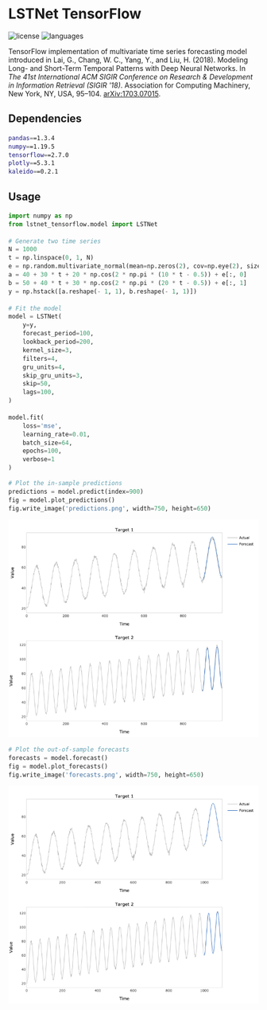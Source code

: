 # LSTNet TensorFlow

![license](https://img.shields.io/github/license/flaviagiammarino/lstnet-tensorflow?color=9b72e5)
![languages](https://img.shields.io/github/languages/top/flaviagiammarino/lstnet-tensorflow?color=3672be)

TensorFlow implementation of multivariate time series forecasting model introduced in Lai, G., Chang, W. C., 
Yang, Y., and Liu, H. (2018). Modeling Long- and Short-Term Temporal Patterns with Deep Neural Networks. In *The 41st 
International ACM SIGIR Conference on Research & Development in Information Retrieval (SIGIR '18)*. Association for Computing
Machinery, New York, NY, USA, 95–104. [arXiv:1703.07015](https://arxiv.org/abs/1703.07015).

## Dependencies
```bash
pandas==1.3.4
numpy==1.19.5
tensorflow==2.7.0
plotly==5.3.1
kaleido==0.2.1
```
## Usage
```python
import numpy as np
from lstnet_tensorflow.model import LSTNet

# Generate two time series
N = 1000
t = np.linspace(0, 1, N)
e = np.random.multivariate_normal(mean=np.zeros(2), cov=np.eye(2), size=N)
a = 40 + 30 * t + 20 * np.cos(2 * np.pi * (10 * t - 0.5)) + e[:, 0]
b = 50 + 40 * t + 30 * np.cos(2 * np.pi * (20 * t - 0.5)) + e[:, 1]
y = np.hstack([a.reshape(- 1, 1), b.reshape(- 1, 1)])

# Fit the model
model = LSTNet(
    y=y,
    forecast_period=100,
    lookback_period=200,
    kernel_size=3,
    filters=4,
    gru_units=4,
    skip_gru_units=3,
    skip=50,
    lags=100,
)

model.fit(
    loss='mse',
    learning_rate=0.01,
    batch_size=64,
    epochs=100,
    verbose=1
)
```
```python
# Plot the in-sample predictions
predictions = model.predict(index=900)
fig = model.plot_predictions()
fig.write_image('predictions.png', width=750, height=650)
```
![predictions](example/predictions.png)
```python
# Plot the out-of-sample forecasts
forecasts = model.forecast()
fig = model.plot_forecasts()
fig.write_image('forecasts.png', width=750, height=650)
```
![forecasts](example/forecasts.png)
